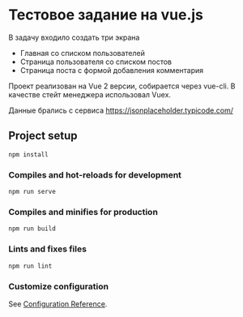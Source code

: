 # Тестовое задание на vue.js

В задачу входило создать три экрана
- Главная со списком пользователей 
- Страница пользователя со списком постов
- Страница поста с формой добавления комментария

Проект реализован на Vue 2 версии, собирается через vue-cli.
В качестве стейт менеджера использовал Vuex.

Данные брались с сервиса https://jsonplaceholder.typicode.com/ 


## Project setup
```
npm install
```

### Compiles and hot-reloads for development
```
npm run serve
```

### Compiles and minifies for production
```
npm run build
```

### Lints and fixes files
```
npm run lint
```

### Customize configuration
See [Configuration Reference](https://cli.vuejs.org/config/).
